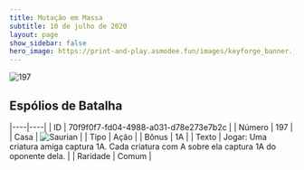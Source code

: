 ```yaml
---
title: Mutação em Massa
subtitle: 10 de julho de 2020
layout: page
show_sidebar: false
hero_image: https://print-and-play.asmodee.fun/images/keyforge_banner.jpg
---
```


![197](https://cdn.keyforgegame.com/media/card_front/pt/479_197_FWF69HXX265H_pt.png)

## Espólios de Batalha

|----|----|
| ID | 70f9f0f7-fd04-4988-a031-d78e273e7b2c |
| Número | 197 |
| Casa | ![Saurian](https://archonarcana.com/images/thumb/9/9e/Saurian_P.png/22px-Saurian_P.png "Sauro") |
| Tipo | Ação |
| Bônus | 1A |
| Texto | Jogar: Uma criatura amiga captura 1A. Cada criatura com A sobre ela captura 1A do oponente dela. |
| Raridade | Comum |
